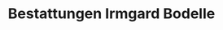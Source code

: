 ---
title: "Bestattungen Irmgard Bodelle"
url: /giessen/bestattungen-irmgard-bodelle/
shop: Bestattungen
---